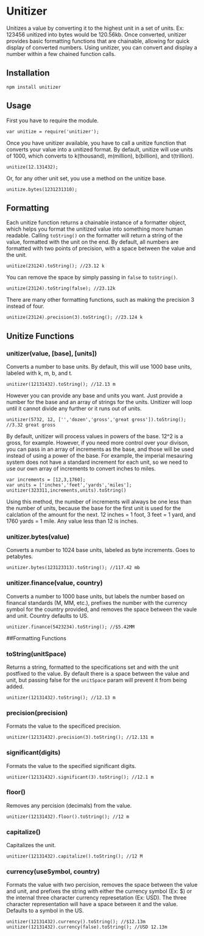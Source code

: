 # Unitizer

Unitizes a value by converting it to the highest unit in a set of units. Ex:
123456 unitized into bytes would be 120.56kb. Once converted,
unitizer provides basic formatting functions that are chainable,
allowing for quick display of converted numbers. Using unitizer,
you can convert and display a number within a few chained
function calls.

## Installation

    npm install unitizer

## Usage

First you have to require the module.

    var unitize = require('unitizer');

Once you have unitizer available, you have to call a unitize function that
converts your value into a
unitized format. By default, unitize will use units of 1000,
which converts to k(thousand), m(million), b(billion), and t(trillion).

    unitize(12.131432);

Or, for any other unit set, you use a method on the unitize base.

    unitize.bytes(1231231310);

## Formatting

Each unitize function returns a chainable instance of a formatter object,
which helps you format the unitized value into something more human readable.
 Calling `toString()` on the formatter will return a string of the value,
 formatted with the unit on the end. By default, all numbers are formatted
 with two points of precision, with a space between the value and the unit.

    unitize(23124).toString(); //23.12 k

You can remove the space by simply passing in `false` to `toString()`.

    unitize(23124).toString(false); //23.12k

There are many other formatting functions, such as making the precision 3
instead of four.

    unitize(23124).precision(3).toString(); //23.124 k


## Unitize Functions

### unitizer(value, [base], [units])

Converts a number to base units. By default, this will use 1000 base units,
labeled with k, m, b, and t.

    unitizer(12131432).toString(); //12.13 m

However you can provide any base and units you want. Just provide a number
for the base and an array of strings for the units. Unitizer will loop until
it cannot divide any further or it runs out of units.

    unitizer(5732, 12, ['','dozen','gross','great gross']).toString(); //3.32 great gross

By default, unitizer will process values in powers of the base. 12^2 is a
gross, for example. However, if you need more control over your divison,
you can pass in an array of increments as the base, and those will be used
instead of using a power of the base. For example, the imperial mesauring
system does not have a standard increment for each unit,
so we need to use our own array of increments to convert inches to miles.

    var increments = [12,3,1760];
    var units = ['inches','feet','yards','miles'];
    unitizer(323311,increments,units).toString()

Using this method, the number of increments will always be one less than the
number of units, because the base for the first unit is used for the
calclation of the amount for the next. 12 inches = 1 foot, 3 feet = 1 yard,
and 1760 yards = 1 mile. Any value less than 12 is inches.

### unitizer.bytes(value)

Converts a number to 1024 base units, labeled as byte increments. Goes to
petabytes.

    unitizer.bytes(123123313).toString(); //117.42 mb

### unitizer.finance(value, country)

Converts a number to 1000 base units, but labels the number based on financal
 standards (M, MM, etc.), prefixes the number with the currency symbol for
 the country provided, and removes the space between the vaule and unit.
 Country defaults to US.

    unitizer.finance(5423234).toString(); //$5.42MM

##Formatting Functions

### toString(unitSpace)

Returns a string, formatted to the specifications set and with the unit
postfixed to the value. By default there is a space between the value and
unit, but passing false for the `unitSpace` param will prevent it from being
added.

    unitizer(12131432).toString(); //12.13 m

### precision(precision)

Formats the value to the specificed precision.

    unitizer(12131432).precision(3).toString(); //12.131 m

### significant(digits)

Formats the value to the specified significant digits.

    unitizer(12131432).significant(3).toString(); //12.1 m

### floor()

Removes any percision (decimals) from the value.

    unitizer(12131432).floor().toString(); //12 m

### capitalize()

Capitalizes the unit.

    unitizer(12131432).capitalize().toString(); //12 M

### currency(useSymbol, country)

Formats the value with two percision, removes the space between the value
 and unit, and prefixes the string with either the currency symbol (Ex: $) or
 the internal three character currency represetation (Ex: USD). The three
 character representation will have a space between it and the value. Defaults
 to a
 symbol in the US.

    unitizer(12131432).currency().toString(); //$12.13m
    unitizer(12131432).currency(false).toString(); //USD 12.13m